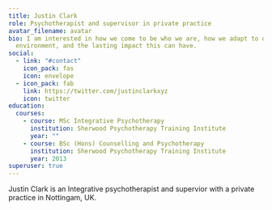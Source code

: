 ```yaml
---
title: Justin Clark
role: Psychotherapist and supervisor in private practice
avatar_filename: avatar
bio: I am interested in how we come to be who we are, how we adapt to our early
  environment, and the lasting impact this can have.
social:
  - link: "#contact"
    icon_pack: fas
    icon: envelope
  - icon_pack: fab
    link: https://twitter.com/justinclarkxyz
    icon: twitter
education:
  courses:
    - course: MSc Integrative Psychotherapy
      institution: Sherwood Psychotherapy Training Institute
      year: ""
    - course: BSc (Hons) Counselling and Psychotherapy
      institution: Sherwood Psychotherapy Training Institute
      year: 2013
superuser: true
---
```

Justin Clark is an Integrative psychotherapist and supervior with a private practice in Nottingam, UK.